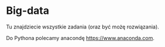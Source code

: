 # Big-data

Tu znajdziecie wszystkie zadania (oraz być możę rozwiązania).

Do Pythona polecamy anacondę https://www.anaconda.com.
